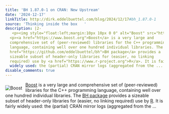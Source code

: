 ```yaml
---
title: 'BH 1.87.0-1 on CRAN: New Upstream'
date: '2024-12-17'
linkTitle: http://dirk.eddelbuettel.com/blog/2024/12/17#bh_1.87.0-1
source: 'Thinking inside the box   '
description: |2-
   <p><img style="float:left;margin:10px 10px 0 0" alt="Boost" src="https://www.boost.org/doc/libs/1_84_0/boost.png"/></p>
  <p><a href="https://www.boost.org">Boost</a> is a very large and
  comprehensive set of (peer-reviewed) libraries for the C++ programming
  language, containing well over one hundred individual libraries. The <a
  href="https://github.com/eddelbuettel/bh">BH package</a> provides a
  sizeable subset of header-only libraries for (easier, no linking
  required) use by <a href="https://www.r-project.org">R</a>. It is fairly
  widely used: the (partial) CRAN mirror logs (aggregated from the ...
disable_comments: true
---
```

 <p><img style="float:left;margin:10px 10px 0 0" alt="Boost" src="https://www.boost.org/doc/libs/1_84_0/boost.png"/></p>
<p><a href="https://www.boost.org">Boost</a> is a very large and
comprehensive set of (peer-reviewed) libraries for the C++ programming
language, containing well over one hundred individual libraries. The <a
href="https://github.com/eddelbuettel/bh">BH package</a> provides a
sizeable subset of header-only libraries for (easier, no linking
required) use by <a href="https://www.r-project.org">R</a>. It is fairly
widely used: the (partial) CRAN mirror logs (aggregated from the ...